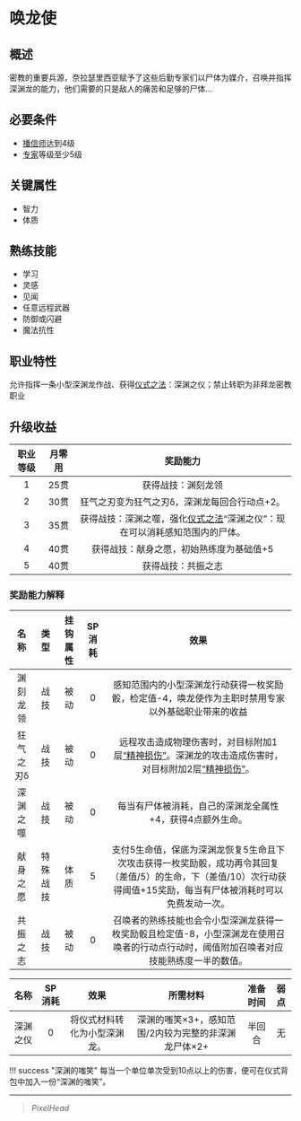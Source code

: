 # 唤龙使

## 概述

密教的重要兵源，奈拉瑟里西亚赋予了这些后勤专家们以尸体为媒介，召唤并指挥深渊龙的能力，他们需要的只是敌人的痛苦和足够的尸体…

## 必要条件

* <a href="../faithspreader" target="_blank">播信师</a>达到4级
* <a href="../../../basicJob/Specialist" target="_blank">专家</a>等级至少5级

## 关键属性

* 智力
* 体质

## 熟练技能

* 学习
* 灵感
* 见闻
* 任意远程武器
* 防御或闪避
* 魔法抗性

## 职业特性

允许指挥一条小型深渊龙作战、获得<a href="/rules/V4.x rules/8·magic/#仪式之法" target="_blank">仪式之法</a>：深渊之仪；禁止转职为非拜龙密教职业

## 升级收益

职业等级|月零用|奖励能力
:--:|:--:|:--:
1|25贯|获得战技：渊刻龙领
2|30贯|狂气之刃变为狂气之刃δ，深渊龙每回合行动点+2。
3|35贯|获得战技：深渊之噬，强化<a href="/rules/V4.x rules/8·magic/#仪式之法" target="_blank">仪式之法</a>“深渊之仪”：现在可以消耗感知范围内的尸体。
4|40贯|获得战技：献身之愿，初始熟练度为基础值+5
5|40贯|获得战技：共振之志

### 奖励能力解释

名称|类型|挂钩属性|SP消耗|效果
:--:|:--:|:--:|:--:|:--:
渊刻龙领|战技|被动|0|感知范围内的小型深渊龙行动获得一枚奖励骰，检定值-4，唤龙使作为主职时禁用专家以外基础职业带来的收益
狂气之刃δ|战技|被动|0|远程攻击造成物理伤害时，对目标附加1层<a href="../../../../status/mark/#精神损伤" target="_blank">“精神损伤”</a>。深渊龙的攻击造成伤害时，对目标附加2层<a href="../../../../status/mark/#精神损伤" target="_blank">“精神损伤”</a>。
深渊之噬|战技|被动|0|每当有尸体被消耗，自己的深渊龙全属性+4，获得4点额外生命。
献身之愿|特殊战技|体质|5|支付5生命值，保底为深渊龙恢复5生命且下次攻击获得一枚奖励骰，成功再令其回复（差值/5）的生命，下（差值/10）次行动获得阈值+15奖励，每当有尸体被消耗时可以免费发动一次。
共振之志|战技|被动|0|召唤者的熟练技能也会令小型深渊龙获得一枚奖励骰且检定值-8，小型深渊龙在使用召唤者的行动点行动时，阈值附加召唤者对应技能熟练度一半的数值。

名称|SP消耗|效果|所需材料|准备时间|弱点
:--:|:--:|:--:|:--:|:--:|:--:
深渊之仪|0|将仪式材料转化为小型深渊龙。|深渊的嗤笑×3+，感知范围/2内较为完整的非深渊龙尸体×2+|半回合|无

!!! success "深渊的嗤笑"
    每当一个单位单次受到10点以上的伤害，便可在仪式背包中加入一份“深渊的嗤笑”。

---

> *PixelHead*